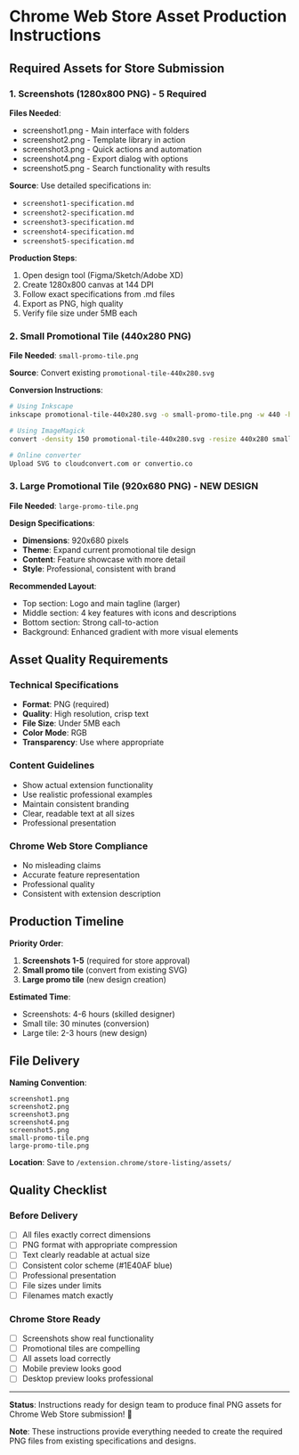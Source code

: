 # Chrome Web Store Asset Production Instructions

## Required Assets for Store Submission

### 1. Screenshots (1280x800 PNG) - 5 Required

**Files Needed**:
- screenshot1.png - Main interface with folders
- screenshot2.png - Template library in action
- screenshot3.png - Quick actions and automation  
- screenshot4.png - Export dialog with options
- screenshot5.png - Search functionality with results

**Source**: Use detailed specifications in:
- `screenshot1-specification.md`
- `screenshot2-specification.md`
- `screenshot3-specification.md`
- `screenshot4-specification.md` 
- `screenshot5-specification.md`

**Production Steps**:
1. Open design tool (Figma/Sketch/Adobe XD)
2. Create 1280x800 canvas at 144 DPI
3. Follow exact specifications from .md files
4. Export as PNG, high quality
5. Verify file size under 5MB each

### 2. Small Promotional Tile (440x280 PNG)

**File Needed**: `small-promo-tile.png`

**Source**: Convert existing `promotional-tile-440x280.svg`

**Conversion Instructions**:
```bash
# Using Inkscape
inkscape promotional-tile-440x280.svg -o small-promo-tile.png -w 440 -h 280 -d 150

# Using ImageMagick  
convert -density 150 promotional-tile-440x280.svg -resize 440x280 small-promo-tile.png

# Online converter
Upload SVG to cloudconvert.com or convertio.co
```

### 3. Large Promotional Tile (920x680 PNG) - NEW DESIGN

**File Needed**: `large-promo-tile.png`

**Design Specifications**:
- **Dimensions**: 920x680 pixels
- **Theme**: Expand current promotional tile design
- **Content**: Feature showcase with more detail
- **Style**: Professional, consistent with brand

**Recommended Layout**:
- Top section: Logo and main tagline (larger)
- Middle section: 4 key features with icons and descriptions
- Bottom section: Strong call-to-action
- Background: Enhanced gradient with more visual elements

## Asset Quality Requirements

### Technical Specifications
- **Format**: PNG (required)
- **Quality**: High resolution, crisp text
- **File Size**: Under 5MB each
- **Color Mode**: RGB
- **Transparency**: Use where appropriate

### Content Guidelines  
- Show actual extension functionality
- Use realistic professional examples
- Maintain consistent branding
- Clear, readable text at all sizes
- Professional presentation

### Chrome Web Store Compliance
- No misleading claims
- Accurate feature representation
- Professional quality
- Consistent with extension description

## Production Timeline

**Priority Order**:
1. **Screenshots 1-5** (required for store approval)
2. **Small promo tile** (convert from existing SVG)  
3. **Large promo tile** (new design creation)

**Estimated Time**:
- Screenshots: 4-6 hours (skilled designer)
- Small tile: 30 minutes (conversion)
- Large tile: 2-3 hours (new design)

## File Delivery

**Naming Convention**:
```
screenshot1.png
screenshot2.png  
screenshot3.png
screenshot4.png
screenshot5.png
small-promo-tile.png
large-promo-tile.png
```

**Location**: Save to `/extension.chrome/store-listing/assets/`

## Quality Checklist

### Before Delivery
- [ ] All files exactly correct dimensions
- [ ] PNG format with appropriate compression
- [ ] Text clearly readable at actual size
- [ ] Consistent color scheme (#1E40AF blue)
- [ ] Professional presentation
- [ ] File sizes under limits
- [ ] Filenames match exactly

### Chrome Store Ready
- [ ] Screenshots show real functionality
- [ ] Promotional tiles are compelling
- [ ] All assets load correctly
- [ ] Mobile preview looks good
- [ ] Desktop preview looks professional

---

**Status**: Instructions ready for design team to produce final PNG assets for Chrome Web Store submission! 🚀

**Note**: These instructions provide everything needed to create the required PNG files from existing specifications and designs.